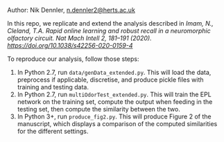 Author: Nik Dennler, n.dennler2@herts.ac.uk

In this repo, we replicate and extend the analysis described in *Imam, N., Cleland, T.A. Rapid online learning and robust recall in a neuromorphic olfactory circuit. Nat Mach Intell 2, 181–191 (2020). https://doi.org/10.1038/s42256-020-0159-4*

To reproduce our analysis, follow those steps:
1. In Python 2.7, run `data/genData_extended.py`. This will load the data, preprocess if applicable, discretise, and produce pickle files with training and testing data. 
2. In Python 2.7, run `multiOdorTest_extended.py`. This will train the EPL network on the training set, compute the output when feeding in the testing set, then compute the similarity between the two. 
3. In Python 3+, run `produce_fig2.py`. This will produce Figure 2 of the manuscript, which displays a comparison of the computed similarities for the different settings.
